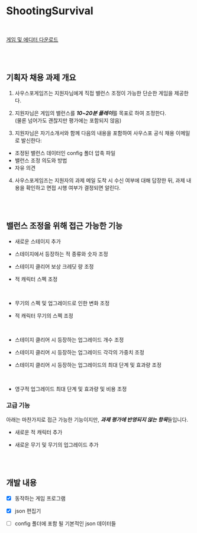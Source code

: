 # ShootingSurvival

  <br/>

[게임 및 에디터 다운로드](https://github.com/Andrea4595/ShootingSurvival/raw/main/Game.zip)
  
  <br/><br/>
  
## 기획자 채용 과제 개요

1. 사우스포게임즈는 지원자님에게 직접 밸런스 조정이 가능한 단순한 게임을 제공한다.

2. 지원자님은 게임의 밸런스를 ***10~20분 플레이***를 목표로 하여 조정한다.<br>(물론 넘어가도 괜찮지만 평가에는 포함되지 않음)

3. 지원자님은 자기소개서와 함께 다음의 내용을 포함하여 사우스포 공식 채용 이메일로 발신한다:<br>
- 조정된 밸런스 데이터인 config 폴더 압축 파일
- 밸런스 조정 의도와 방법
- 자유 의견

4. 사우스포게임즈는 지원자의 과제 메일 도착 시 수신 여부에 대해 답장한 뒤, 과제 내용을 확인하고 면접 시행 여부가 결정되면 알린다.
  
  <br/><br/>
  
## 밸런스 조정을 위해 접근 가능한 기능

- 새로운 스테이지 추가
- 스테이지에서 등장하는 적 종류와 숫자 조정
- 스테이지 클리어 보상 크레딧 량 조정
- 적 캐릭터 스펙 조정

  <br/>
  
- 무기의 스펙 및 업그레이드로 인한 변화 조정
- 적 캐릭터 무기의 스펙 조정

  <br/>
  
- 스테이지 클리어 시 등장하는 업그레이드 개수 조정
- 스테이지 클리어 시 등장하는 업그레이드 각각의 가중치 조정
- 스테이지 클리어 시 등장하는 업그레이드의 최대 단계 및 효과량 조정

  <br/>

- 영구적 업그레이드 최대 단계 및 효과량 및 비용 조정

### 고급 기능

아래는 마찬가지로 접근 가능한 기능이지만, ***과제 평가에 반영되지 않는 항목***들입니다.

- 새로운 적 캐릭터 추가
- 새로운 무기 및 무기의 업그레이드 추가
  
  <br/><br/>
  
## 개발 내용

- [x] 동작하는 게임 프로그램

- [x] json 편집기

- [ ] config 폴더에 포함 될 기본적인 json 데이터들
